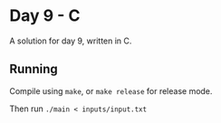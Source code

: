 # Day 9 - C

A solution for day 9, written in C.

## Running

Compile using `make`, or `make release` for release mode.

Then run `./main < inputs/input.txt`
